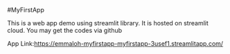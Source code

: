 #MyFirstApp

This is a web app demo using streamlit library. It is hosted on streamlit cloud. You may get the codes via github

App Link:https://emmaloh-myfirstapp-myfirstapp-3usef1.streamlitapp.com/
